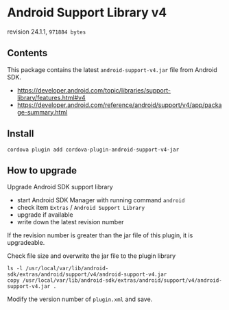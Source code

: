 # Android Support Library v4

revision 24.1.1, `971884 bytes`

## Contents

This package contains the latest `android-support-v4.jar` file from Android SDK.

- https://developer.android.com/topic/libraries/support-library/features.html#v4
- https://developer.android.com/reference/android/support/v4/app/package-summary.html

## Install

```
cordova plugin add cordova-plugin-android-support-v4-jar
```

## How to upgrade

Upgrade Android SDK support library

- start Android SDK Manager with running command `android`
- check item `Extras` / `Android Support Library`
- upgrade if available
- write down the latest revision number

If the revision number is greater than the jar file of this plugin, it is upgradeable.

Check file size and overwrite the jar file to the plugin library

```
ls -l /usr/local/var/lib/android-sdk/extras/android/support/v4/android-support-v4.jar
copy /usr/local/var/lib/android-sdk/extras/android/support/v4/android-support-v4.jar .
```

Modify the version number of `plugin.xml` and save.
